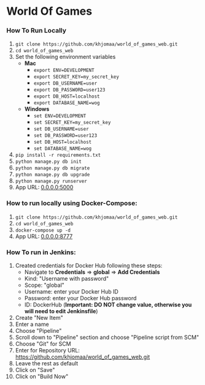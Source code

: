 # World Of Games


### How To Run Locally
1. ```git clone https://github.com/khjomaa/world_of_games_web.git```
2. ```cd world_of_games_web```
3. Set the following environment variables
    - **Mac**
        - ```export ENV=DEVELOPMENT```
        - ```export SECRET_KEY=my_secret_key```
        - ```export DB_USERNAME=user```
        - ```export DB_PASSWORD=user123```
        - ```export DB_HOST=localhost```
        - ```export DATABASE_NAME=wog```
    - **Windows**
        - ```set ENV=DEVELOPMENT```
        - ```set SECRET_KEY=my_secret_key```
        - ```set DB_USERNAME=user```
        - ```set DB_PASSWORD=user123```
        - ```set DB_HOST=localhost```
        - ```set DATABASE_NAME=wog```
4. ```pip install -r requirements.txt```
5. ```python manage.py db init```
6. ```python manage.py db migrate```
7. ```python manage.py db upgrade```
8. ```python manage.py runserver```
6. App URL: [0.0.0.0:5000](http://0.0.0.0:5000)


### How to run locally using Docker-Compose:
1. ```git clone https://github.com/khjomaa/world_of_games_web.git```
2. ```cd world_of_games_web```
3. ```docker-compose up -d```
4. App URL: [0.0.0.0:8777](http://0.0.0.0:8777)


### How To run in Jenkins:
1. Created credentials for Docker Hub following these steps:
    - Navigate to **Credentials** => **global** => **Add Credentials**
    - Kind: "Username with password"
    - Scope: "global"
    - Username: enter your Docker Hub ID
    - Password: enter your Docker Hub password
    - ID: DockerHub (**Important: DO NOT change value, otherwise you will need to edit Jenkinsfile**)
2. Create "New Item"
3. Enter a name
4. Choose "Pipeline"
5. Scroll down to "Pipeline" section and choose "Pipeline script from SCM"
6. Choose "Git" for SCM
7. Enter for Repository URL: https://github.com/khjomaa/world_of_games_web.git
8. Leave the rest as default 
9. Click on "Save"
10. Click on "Build Now"